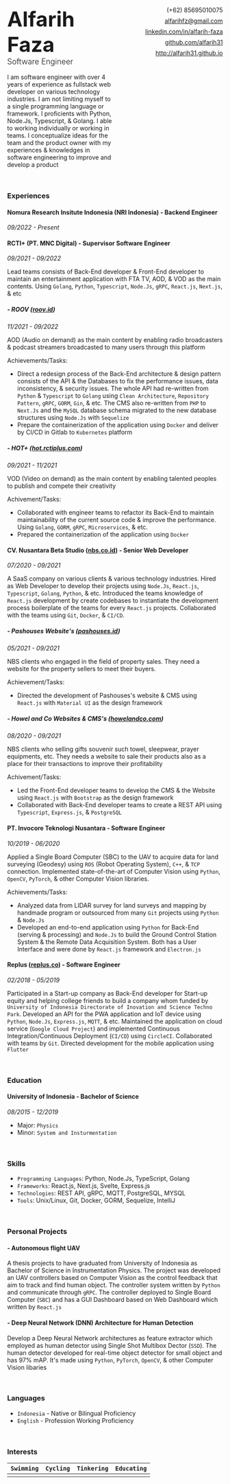 
<div style="display:flex">
    <div style="width:50%;display:flex;flex-direction:column">
        <span style="font-weight: bolder;font-size: xxx-large;">Alfarih Faza</span>
        <span style="font-weight: 300;font-size: large;margin-top:0;">Software Engineer </span>
        <br>
        <span>
            I am software engineer with over 4 years of experience as fullstack web developer on various technology industries. I am not limiting myself to a single programming language or framework. I proficients with Python, Node.Js, Typescript, & Golang. I able to working individually or working in teams. I conceptualize ideas for the team and the product owner with my experiences & knowledges in software engineering to improve and develop a product
        </span>
    </div>
    <div style="width:50%;display:flex;flex-direction:column;align-items:flex-end">
        <span>(+62) 85695010075</span>
        <a href="mailto:alfarihfz@gmail.com" target="_blank" style="margin-top:0.5rem">alfarihfz@gmail.com</a>
        <a href="https://www.linkedin.com/in/alfarih-faza/" target="_blank" style="margin-top:0.5rem">linkedin.com/in/alfarih-faza</a>
        <a href="https://github.com/alfarih31" target="_blank" style="margin-top:0.5rem">github.com/alfarih31</a>
        <a href="https://alfarih31.github.io/" target="_blank" style="margin-top:0.5rem">http://alfarih31.github.io</a>
    </div>
</div>

&ensp;
### Experiences

#### Nomura Research Insitute Indonesia (NRI Indonesia) - Backend Engineer

*09/2022 - Present*

#### RCTI+ (PT. MNC Digital) - Supervisor Software Engineer

*09/2021 - 09/2022*

Lead teams consists of Back-End developer & Front-End developer to maintain an entertainment application with FTA TV, AOD, & VOD as the main contents. Using `Golang`, `Python`, `Typescript`, `Node.Js`, `gRPC`, `React.js`, `Next.js`, & etc

##### - ROOV ([roov.id](https://www.roov.id))

*11/2021 - 09/2022*

AOD (Audio on demand) as the main content by enabling radio broadcasters & podcast streamers broadcasted to many users through this platform

Achievements/Tasks:

- Direct a redesign process of the Back-End architecture & design pattern consists of the API & the Databases to fix the performance issues, data inconsistency, & security issues. The whole API had re-written from `Python` & `Typescript` to `Golang` using `Clean Architecture`, `Repository Pattern`, `gRPC`, `GORM`, `Gin`, & etc. The CMS also re-written from `PHP` to `Next.Js` and the `MySQL` database schema migrated to the new database structures using `Node.Js` with `Sequelize`
- Prepare the containerization of the application using `Docker` and deliver by CI/CD in Gitlab to `Kubernetes` platform

##### - HOT+ ([hot.rctiplus.com](https://hot.rctiplus.com))

*09/2021 - 11/2021*

VOD (Video on demand) as the main content by enabling talented peoples to publish and compete their creativity

Achivement/Tasks:

- Collaborated with engineer teams to refactor its Back-End to maintain maintainability of the current source code & improve the performance. Using `Golang`, `GORM`, `gRPC`, `Microservices`, & etc.
- Prepared the containerization of the application using `Docker`

#### CV. Nusantara Beta Studio ([nbs.co.id](https://nbs.co.id/)) - Senior Web Developer

*07/2020 - 09/2021*

A SaaS company on various clients & various technology industries. Hired as Web Developer to develop their projects using `Node.Js`, `React.js`, `Typescript`, `Golang`, `Python`, & etc. Introduced the teams knowledge of `React.js` development by create codebases to instantiate the development process boilerplate of the teams for every `React.js` projects. Collaborated with the teams using `Git`, `Docker`, & `CI/CD`.

##### - Pashouses Website's ([pashouses.id](https://pashouses.id))

*05/2021 - 09/2021*

NBS clients who engaged in the field of property sales. They need a website for the property sellers to meet their buyers.

Achievement/Tasks:

- Directed the development of Pashouses's website & CMS using `React.js` with `Material UI` as the design framework

##### - Howel and Co Websites & CMS's ([howelandco.com](https://www.howelandco.com))

*08/2020 - 09/2021*

NBS clients who selling gifts souvenir such towel, sleepwear, prayer equipments, etc. They needs a website to sale their products also as a place for their transactions to improve their profitability

Achivement/Tasks:

- Led the Front-End developer teams to develop the CMS &  the Website using `React.js` with `Bootstrap` as the design framework
- Collaborated with Back-End developer teams to create a REST API using `Typescript`, `Express.js`, & `PostgreSQL`

#### PT. Invocore Teknologi Nusantara - Software Engineer

*10/2019 - 06/2020*

Applied a Single Board Computer (SBC) to the UAV to acquire data for land surveying (Geodesy) using `ROS` (Robot Operating System), `C++`, & `TCP` connection. Implemented state-of-the-art of Computer Vision using `Python`, `OpenCV`, `PyTorch`, & other Computer Vision libraries.

Achievements/Tasks:
- Analyzed data from LIDAR survey for land surveys and mapping by handmade program or outsourced from many `Git` projects using `Python` & `Node.Js`
- Developed an end-to-end application using `Python` for Back-End (serving & processing) and `Node.Js` to build the Ground Control Station System & the Remote Data Acquisition System. Both has a User Interface and were done by `React.js` framework and `Electron.js`

#### Replus ([replus.co](https://replus.co)) - Software Engineer

*02/2018 - 05/2019*

Participated in a Start-up company as Back-End developer for Start-up equity and helping college friends to build a company whom funded by `University of Indonesia Directorate of Inovation and Science Techno Park`. Developed an API for the PWA application and IoT device using `Python`, `Node.Js`, `Express.js`, `MQTT`, & etc. Maintained the application on cloud service (`Google Cloud Project`) and implemented Continuous Integration/Continuous Deployment (`CI/CD`) using `CircleCI`. Collaborated with teams by `Git`. Directed development for the mobile application using `Flutter`

&ensp;

### Education

#### University of Indonesia - Bachelor of Science

*08/2015 - 12/2019*

- Major: `Physics`
- Minor: `System and Insturmentation`

&ensp;

### Skills

- `Programming Languages`: Python, Node.Js, TypeScript, Golang
- `Frameworks`: React.js, Next.js, Svelte, Express.js
- `Technologies`: REST API, gRPC, MQTT, PostgreSQL, MYSQL
- `Tools`: Unix/Linux, Git, Docker, GORM, Sequelize, IntelliJ

&ensp;

### Personal Projects

#### - Autonomous flight UAV

A thesis projects to have graduated from University of Indonesia as Bachelor of Science in Instrumentation Physics. The project was developed an UAV controllers based on Computer Vision as the control feedback that aim to track and find human object. The controller system written by `Python` and communicate through `gRPC`. The controller deployed to Single Board Computer (`SBC`) and has a GUI Dashboard based on Web Dashboard which written by `React.js`

#### - Deep Neural Network (DNN) Architecture for Human Detection

Develop a Deep Neural Network architectures as feature extractor which employed as human detector using Single Shot Multibox Dector (`SSD`). The human detector developed for real-time object detector for small object and has 97% mAP. It's made using `Python`, `PyTorch`, `OpenCV`, & other Computer Vision libaries

&ensp;

### Languages

- `Indonesia` - Native or Bilingual Proficiency
- `English` - Profession Working Proficiency

&ensp;

### Interests


| `Swimming` | `Cycling` | `Tinkering` | `Educating` |
| ---------- | --------- | ----------- | ----------- |
| | | | |
